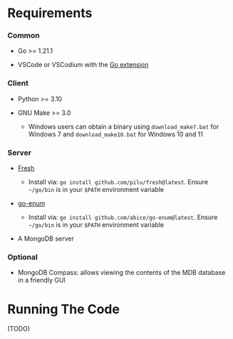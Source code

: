 # Requirements

### Common

- Go >= 1.21.1

- VSCode or VSCodium with the [Go extension](https://marketplace.visualstudio.com/items?itemName=golang.Go)

### Client

- Python >= 3.10

- GNU Make >= 3.0
  
  - Windows users can obtain a binary using `download_make7.bat` for Windows 7 and `download_make10.bat` for Windows 10 and 11

### Server

- [Fresh](https://github.com/gravityblast/fresh)
  
  - Install via: `go install github.com/pilu/fresh@latest`. Ensure `~/go/bin` is in your `$PATH` environment variable

- [go-enum](https://github.com/abice/go-enum)
  
  - Install via: `go install github.com/abice/go-enum@latest`. Ensure `~/go/bin` is in your `$PATH` environment variable

- A MongoDB server

### Optional

- MongoDB Compass: allows viewing the contents of the MDB database in a friendly GUI

# Running The Code

(TODO)


